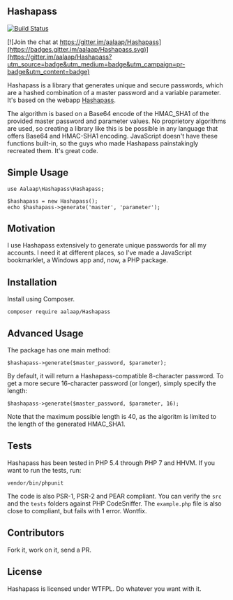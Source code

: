## Hashapass 
[![Build Status](https://travis-ci.org/aalaap/Hashapass.svg?branch=master)](https://travis-ci.org/aalaap/Hashapass)

[![Join the chat at https://gitter.im/aalaap/Hashapass](https://badges.gitter.im/aalaap/Hashapass.svg)](https://gitter.im/aalaap/Hashapass?utm_source=badge&utm_medium=badge&utm_campaign=pr-badge&utm_content=badge)

Hashapass is a library that generates unique and secure passwords, which are
a hashed combination of a master password and a variable parameter. It's based
on the webapp [Hashapass](https://hashapass.com).

The algorithm is based on a Base64 encode of the HMAC_SHA1 of the provided
master password and parameter values. No proprietory algorithms are used, so
creating a library like this is be possible in any language that offers Base64
and HMAC-SHA1 encoding. JavaScript doesn't have these functions built-in, so
the guys who made Hashapass painstakingly recreated them. It's great code. 

## Simple Usage

```
use Aalaap\Hashapass\Hashapass;

$hashapass = new Hashapass();
echo $hashapass->generate('master', 'parameter');
```

## Motivation

I use Hashapass extensively to generate unique passwords for all my accounts.
I need it at different places, so I've made a JavaScript bookmarklet, a Windows
app and, now, a PHP package.
 
## Installation

Install using Composer.

```
composer require aalaap/Hashapass
```

## Advanced Usage

The package has one main method:

```
$hashapass->generate($master_password, $parameter);
```

By default, it will return a Hashapass-compatible 8-character password. To
get a more secure 16-character password (or longer), simply specify the
length:

```
$hashapass->generate($master_password, $parameter, 16);
```

Note that the maximum possible length is 40, as the algoritm is limited to
the length of the generated HMAC_SHA1. 

## Tests

Hashapass has been tested in PHP 5.4 through PHP 7 and HHVM. If you want to
run the tests, run:

```
vendor/bin/phpunit
```

The code is also PSR-1, PSR-2 and PEAR compliant. You can verify the `src`
and the `tests` folders against PHP CodeSniffer. The `example.php` file is
also close to compliant, but fails with 1 error. Wontfix.

## Contributors

Fork it, work on it, send a PR.

## License

Hashapass is licensed under WTFPL. Do whatever you want with it.
